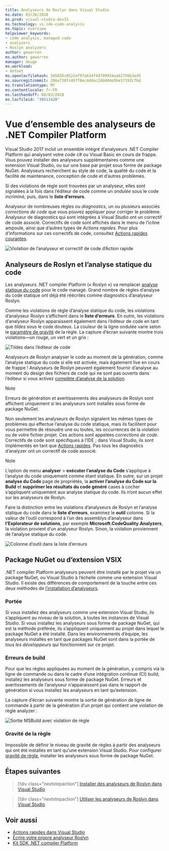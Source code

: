 ```yaml
---
title: Analyseurs de Roslyn dans Visual Studio
ms.date: 03/26/2018
ms.prod: visual-studio-dev15
ms.technology: vs-ide-code-analysis
ms.topic: overview
helpviewer_keywords:
- code analysis, managed code
- analyzers
- Roslyn analyzers
author: gewarren
ms.author: gewarren
manager: douge
ms.workload:
- dotnet
ms.openlocfilehash: 3d5836c0522ef97a634f44799934aab2750b3a45
ms.sourcegitcommit: 206e738fc45ff8ec4ddac2dd484e5be37192cfbd
ms.translationtype: MT
ms.contentlocale: fr-FR
ms.lasthandoff: 08/03/2018
ms.locfileid: "39511420"
---
```

# <a name="overview-of-net-compiler-platform-analyzers"></a>Vue d’ensemble des analyseurs de .NET Compiler Platform

Visual Studio 2017 inclut un ensemble intégré d’analyseurs .NET Compiler Platform qui analysent votre code c# ou Visual Basic en cours de frappe. Vous pouvez installer des analyseurs supplémentaires comme une extension Visual Studio, ou sur une base par projet sous forme de package NuGet. Analyseurs recherchent au style de code, la qualité du code et la facilité de maintenance, conception de code et d’autres problèmes.

Si des violations de règle sont trouvées par un analyseur, elles sont signalées à la fois dans l’éditeur de code comme un *ondulée* sous le code incriminé, puis, dans le **liste d’erreurs**.

Analyseur de nombreuses règles ou *diagnostics*, un ou plusieurs associés *corrections de code* que vous pouvez appliquer pour corriger le problème. Analyseur de diagnostics qui sont intégrées à Visual Studio ont un correctif de code associé. Correctifs de code sont affichés dans le menu de l’icône ampoule, ainsi que d’autres types de *Actions rapides*. Pour plus d’informations sur ces correctifs de code, consultez [Actions rapides courantes](../ide/common-quick-actions.md).

![Violation de l’analyseur et correctif de code d’Action rapide](../code-quality/media/built-in-analyzer-code-fix.png)

## <a name="roslyn-analyzers-vs-static-code-analysis"></a>Analyseurs de Roslyn et l’analyse statique du code

Les analyseurs .NET compiler Platform (« Roslyn ») va remplacer [analyse statique du code](../code-quality/code-analysis-for-managed-code-overview.md) pour le code managé. Grand nombre de règles d’analyse du code statique ont déjà été réécrites comme diagnostics d’analyseur Roslyn.

Comme les violations de règle d’analyse statique du code, les violations d’analyseur Roslyn s’affichent dans le **liste d’erreurs**. En outre, les violations d’analyseur Roslyn apparaissent également dans l’éditeur de code en tant que *tildes* sous le code douteux. La couleur de la ligne ondulée varie selon le [paramètre de gravité](../code-quality/use-roslyn-analyzers.md#rule-severity) de la règle. La capture d’écran suivante montre trois violations&mdash;un rouge, un vert et un gris :

![Tildes dans l’éditeur de code](media/diagnostics-severity-colors.png)

Analyseurs de Roslyn analyser le code au moment de la génération, comme l’analyse statique du code si elle est activée, mais également live en cours de frappe ! Analyseurs de Roslyn peuvent également fournir d’analyse au moment du design des fichiers de code qui ne sont pas ouverts dans l’éditeur si vous activez [complète d’analyse de la solution](../code-quality/how-to-enable-and-disable-full-solution-analysis-for-managed-code.md#to-toggle-full-solution-analysis).

> [!NOTE]
> Erreurs de génération et avertissements des analyseurs de Roslyn sont affichent uniquement si les analyseurs sont installés sous forme de package NuGet.

Non seulement les analyseurs de Roslyn signalent les mêmes types de problèmes qui effectue l’analyse du code statique, mais ils facilitent pour vous permettre de résoudre une ou toutes, les occurrences de la violation ou de votre fichier projet. Ces actions sont appelées *corrections de code*. Correctifs de code sont spécifiques à l’IDE ; dans Visual Studio, ils sont implémentés en tant que [Actions rapides](../ide/quick-actions.md). Pas tous les diagnostics d’analyzer ont un correctif de code associé.

> [!NOTE]
> L’option de menu **analyser** > **exécuter l’analyse du Code** s’applique à l’analyse du code uniquement comme étant statique. En outre, sur un projet **analyse du Code** page de propriétés, la **activer l’analyse du Code sur la Build** et **supprimer les résultats du code généré** cases à cocher s’appliquent uniquement aux analyse statique du code. Ils n’ont aucun effet sur les analyseurs de Roslyn.

Faire la distinction entre les violations d’analyseurs de Roslyn et l’analyse statique du code dans le **liste d’erreurs**, examinez le **outil** colonne. Si la valeur de l’outil correspond à l’un des assemblys d’analyseur dans **l’Explorateur de solutions**, par exemple **Microsoft.CodeQuality.Analyzers**, la violation provient d’un analyseur Roslyn. Sinon, la violation proviennent de l’analyse statique du code.

![Colonne d’outil dans la liste d’erreurs](media/code-analysis-tool-in-error-list.png)

## <a name="nuget-package-versus-vsix-extension"></a>Package NuGet ou d’extension VSIX

.NET compiler Platform analyseurs peuvent être installé par le projet via un package NuGet, ou Visual Studio à l’échelle comme une extension Visual Studio. Il existe des différences de comportement de la touche entre ces deux méthodes de [l’installation d’analyseurs](../code-quality/install-roslyn-analyzers.md).

### <a name="scope"></a>Portée

Si vous installez des analyseurs comme une extension Visual Studio, ils s’appliquent au niveau de la solution, à toutes les instances de Visual Studio. Si vous installez les analyseurs sous forme de package NuGet, qui est la méthode préférée, ils s’appliquent uniquement au projet dans lequel le package NuGet a été installé. Dans les environnements d’équipe, les analyseurs installés en tant que packages NuGet sont dans la portée de *tous les développeurs* qui fonctionnent sur ce projet.

### <a name="build-errors"></a>Erreurs de build

Pour que les règles appliquées au moment de la génération, y compris via la ligne de commande ou dans le cadre d’une intégration continue (CI) build, installez les analyseurs sous forme de package NuGet. Erreurs et avertissements de l’analyseur n’apparaissent pas dans le rapport de génération si vous installez les analyseurs en tant qu’extension.

La capture d’écran suivante montre la sortie de génération de ligne de commande à partir de la génération d’un projet qui contient une violation de règle analyzer :

![Sortie MSBuild avec violation de règle](media/command-line-build-analyzers.png)

### <a name="rule-severity"></a>Gravité de la règle

Impossible de définir le niveau de gravité de règles à partir des analyseurs qui ont été installés en tant qu’une extension Visual Studio. Pour configurer [gravité de règle](../code-quality/use-roslyn-analyzers.md#rule-severity), installer les analyseurs sous forme de package NuGet.

## <a name="next-steps"></a>Étapes suivantes

> [!div class="nextstepaction"]
> [Installer des analyseurs de Roslyn dans Visual Studio](../code-quality/install-roslyn-analyzers.md)

> [!div class="nextstepaction"]
> [Utiliser les analyseurs de Roslyn dans Visual Studio](../code-quality/use-roslyn-analyzers.md)

## <a name="see-also"></a>Voir aussi

- [Actions rapides dans Visual Studio](../ide/quick-actions.md)
- [Écrire votre propre analyseur Roslyn](../extensibility/getting-started-with-roslyn-analyzers.md)
- [Kit SDK .NET compiler Platform](/dotnet/csharp/roslyn-sdk/)
